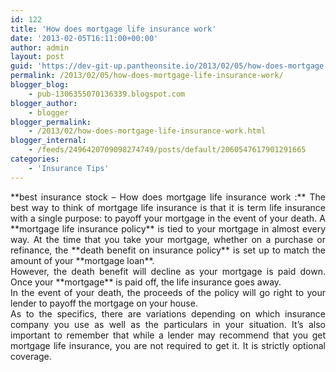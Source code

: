 ```yaml
---
id: 122
title: 'How does mortgage life insurance work'
date: '2013-02-05T16:11:00+00:00'
author: admin
layout: post
guid: 'https://dev-git-up.pantheonsite.io/2013/02/05/how-does-mortgage-life-insurance-work/'
permalink: /2013/02/05/how-does-mortgage-life-insurance-work/
blogger_blog:
    - pub-1306355070136339.blogspot.com
blogger_author:
    - blogger
blogger_permalink:
    - /2013/02/how-does-mortgage-life-insurance-work.html
blogger_internal:
    - /feeds/2496420709098274749/posts/default/2060547617901291665
categories:
    - 'Insurance Tips'
---
```


<div style="text-align: justify;">**best insurance stock – How does mortgage life insurance work :** The best way to think of mortgage life insurance is that it is term life insurance with a single purpose: to payoff your mortgage in the event of your death. A **mortgage life insurance policy** is tied to your mortgage in almost every way. At the time that you take your mortgage, whether on a purchase or refinance, the **death benefit on insurance policy** is set up to match the amount of your **mortgage loan**.

</div><a name="more"></a>

<div style="text-align: justify;">However, the death benefit will decline as your mortgage is paid down. Once your **mortgage** is paid off, the life insurance goes away.</div><div style="text-align: justify;"></div><div style="text-align: justify;">In the event of your death, the proceeds of the policy will go right to your lender to payoff the mortgage on your house.</div><div style="text-align: justify;"></div><div style="text-align: justify;">As to the specifics, there are variations depending on which insurance company you use as well as the particulars in your situation. It’s also important to remember that while a lender may recommend that you get mortgage life insurance, you are not required to get it. It is strictly optional coverage.</div>